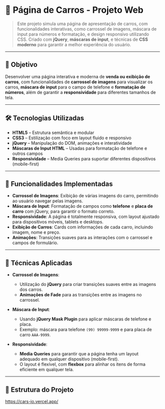 # 🚗 Página de Carros - Projeto Web

> Este projeto simula uma página de apresentação de carros, com funcionalidades interativas, como carrossel de imagens, máscara de input para números e formatação, e design responsivo utilizando CSS. Criado com **jQuery**, **máscaras de input**, e técnicas de **CSS moderno** para garantir a melhor experiência do usuário.

---

## 🎯 Objetivo

Desenvolver uma página interativa e moderna de **venda ou exibição de carros**, com funcionalidades de **carrossel de imagens** para visualizar os carros, **máscara de input** para o campo de telefone e **formatação de números**, além de garantir a **responsividade** para diferentes tamanhos de tela.

---

## 🛠️ Tecnologias Utilizadas

- **HTML5** – Estrutura semântica e modular
- **CSS3** – Estilização com foco em layout fluido e responsivo
- **jQuery** – Manipulação do DOM, animações e interatividade
- **Máscaras de Input HTML** – Usadas para formatação de telefone e outros campos
- **Responsividade** – Media Queries para suportar diferentes dispositivos (mobile-first)

---

## 🔧 Funcionalidades Implementadas

- **Carrossel de Imagens**: Exibição de várias imagens do carro, permitindo ao usuário navegar pelas imagens.
- **Máscara de Input**: Formatação de campos como **telefone** e **placa de carro** com jQuery, para garantir o formato correto.
- **Responsividade**: A página é totalmente responsiva, com layout ajustado para dispositivos móveis, tablets e desktops.
- **Exibição de Carros**: Cards com informações de cada carro, incluindo imagem, nome e preço.
- **Animações**: Transições suaves para as interações com o carrossel e campos de formulário.

---

## 🔧 Técnicas Aplicadas

- **Carrossel de Imagens**:
  - Utilização do **jQuery** para criar transições suaves entre as imagens dos carros.
  - **Animações de Fade** para as transições entre as imagens no carrossel.

- **Máscara de Input**:
  - Usando **jQuery Mask Plugin** para aplicar máscaras de telefone e placa.
  - Exemplo: máscara para telefone `(99) 99999-9999` e para placa de carro `AAA-9999`.

- **Responsividade**:
  - **Media Queries** para garantir que a página tenha um layout adequado em qualquer dispositivo (mobile-first).
  - O layout é flexível, com **flexbox** para alinhar os itens de forma eficiente em qualquer tela.

---

## 🧱 Estrutura do Projeto

https://cars-io.vercel.app/

